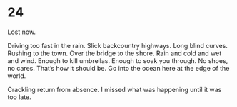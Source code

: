# 24

Lost now.

Driving too fast in the rain. Slick backcountry highways. Long blind curves. Rushing to the town. Over the bridge to the shore. Rain and cold and wet and wind. Enough to kill umbrellas. Enough to soak you through. No shoes, no cares. That’s how it should be. Go into the ocean here at the edge of the world. 

Crackling return from absence. I missed what was happening until it was too late. 